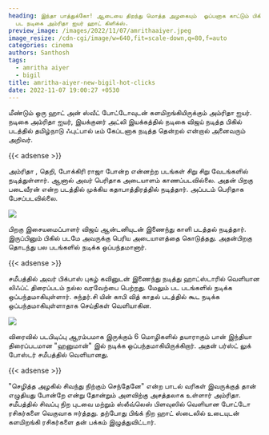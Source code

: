 ```yaml
---
heading: இந்தா பாத்துக்கோ! ஆடையை திறந்து மொத்த அழகையும்  ஓப்பனாக காட்டும் பிகில்
  பட நடிகை அம்ரிதா ஐயர் ஹாட் கிளிக்ஸ்.
preview_image: /images/2022/11/07/amrithaaiyer.jpeg
image_resize: /cdn-cgi/image/w=640,fit=scale-down,q=80,f=auto
categories: cinema
authors: Santhosh
tags:
  - amritha aiyer
  - bigil
title: amritha-aiyer-new-bigil-hot-clicks
date: 2022-11-07 19:00:27 +0530
---
```

மீண்டும் ஒரு ஹாட் அன் ஸ்வீட் போட்டோவுடன் களமிறங்கியிருக்கும் அம்ரிதா ஐயர்.
நடிகை அம்ரிதா ஐயர், இயக்குனர் அட்லி இயக்கத்தில் நடிகை விஜய் நடித்த பிகில் படத்தில் தமிழ்நாடு ஃபுட்பால் டீம் கேப்டனாக நடித்த தென்றல் என்றால் அனைவரும் அறிவர். 

{{< adsense >}}

அம்ரிதா , தெறி, போக்கிரி ராஜா போன்ற என்னற்ற‌ படங்கள் சிறு சிறு வேடங்களில் நடித்துள்ளார். ஆனால் அவர் பெரிதாக அடையாளம் காணப்படவில்லை. அதன் பிறகு படைவீரன் என்ற படத்தில் முக்கிய கதாபாத்திரத்தில் நடித்தார். அப்படம் பெரிதாக பேசப்படவில்லை.


![](/images/2022/11/07/amritha-aiyer-new-bigil-hot-clicks2.jpeg)

பிறகு இசையமைப்பாளர் விஜய் ஆன்டனியுடன் இணைந்து காளி படத்தல் நடித்தார். இருப்பினும் பிகில் படமே அவருக்கு பெரிய அடையாளத்தை கொடுத்தது. அதன்பிறகு தொடந்து பல படங்களில் நடிக்க ஒப்பந்தமானார். 

{{< adsense >}}

சமீபத்தில் அவர் பிக்பாஸ் புகழ் கவினுடன் இணைந்து நடித்து ஹாட்ஸ்டாரில் வெளியான லிஃப்ட் திரைப்படம் நல்ல வரவேற்பை பெற்றது. மேலும் பட படங்களில் நடிக்க ஒப்பந்தமாகியுள்ளார். சுந்தர்.சி யின்  காபி வித் காதல் படத்தில் கூட நடிக்க ஒப்பந்தமாகியுள்ளாதாக செய்திகள் வெளியாகின. 


![](/images/2022/11/07/amritha-aiyer-new-bigil-hot-clicks4.jpeg)

விரைவில் படபிடிப்பு ஆரம்பமாக இருக்கும் 6 மொழிகளில் தயாராகும் பான் இந்தியா திரைப்படமான "ஹனுமான்" இல் நடிக்க ஒப்பந்தமாகியிருக்கிறார். அதன் பர்ஸ்ட் லுக் போஸ்டர் சமீபத்தில் வெளியானது.

{{< adsense >}}

"செழித்த அழகில் சிவந்து நிற்கும் செந்தேனே" என்ற பாடல் வரிகள் இவருக்குத் தான் எழுதியது போன்றே என்று தோன்றும் அளவிற்கு அசத்தலாக உள்ளார் அம்ரிதா. சமீபத்தில் சிவப்பு நிற புடவை மற்றும் ஸ்லீவ்லெஸ் பிளவுஸில் வெளியான போட்டோ ரசிகர்களை வெகுவாக ஈர்த்தது. தற்போது பிங்க் நிற  ஹாட் ஸ்டைலில் உடையுடன் களமிறங்கி ரசிகர்களை தன் பக்கம் இழுத்துவிட்டார்.